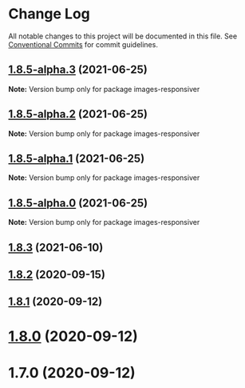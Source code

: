 # Change Log

All notable changes to this project will be documented in this file.
See [Conventional Commits](https://conventionalcommits.org) for commit guidelines.

## [1.8.5-alpha.3](https://github.com/nhoizey/images-responsiver/compare/v1.8.5-alpha.2...v1.8.5-alpha.3) (2021-06-25)

**Note:** Version bump only for package images-responsiver





## [1.8.5-alpha.2](https://github.com/nhoizey/images-responsiver/compare/v1.8.5-alpha.1...v1.8.5-alpha.2) (2021-06-25)

**Note:** Version bump only for package images-responsiver





## [1.8.5-alpha.1](https://github.com/nhoizey/images-responsiver/compare/v1.8.5-alpha.0...v1.8.5-alpha.1) (2021-06-25)

**Note:** Version bump only for package images-responsiver





## [1.8.5-alpha.0](https://github.com/nhoizey/images-responsiver/compare/v1.8.4...v1.8.5-alpha.0) (2021-06-25)

**Note:** Version bump only for package images-responsiver





## [1.8.3](https://github.com/nhoizey/images-responsiver/compare/v1.8.2...v1.8.3) (2021-06-10)

## [1.8.2](https://github.com/nhoizey/images-responsiver/compare/v1.8.1...v1.8.2) (2020-09-15)

## [1.8.1](https://github.com/nhoizey/images-responsiver/compare/v1.8.0...v1.8.1) (2020-09-12)

# [1.8.0](https://github.com/nhoizey/images-responsiver/compare/v1.7.0...v1.8.0) (2020-09-12)

# 1.7.0 (2020-09-12)
